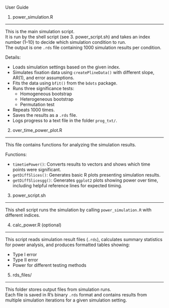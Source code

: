 User Guide

1. power_simulation.R
--------------------
This is the main simulation script.  
It is run by the shell script (see 3. power_script.sh) and takes an index number (1–10) to decide which simulation condition to run.  
The output is one `.rds` file containing 1000 simulation results per condition.

Details:
- Loads simulation settings based on the given index.
- Simulates fixation data using `createPlineData()` with different slope, AR(1), and error assumptions.
- Fits the data using `bfit()` from the `bdots` package.
- Runs three significance tests:
   - Homogeneous bootstrap
   - Heterogeneous bootstrap
   - Permutation test
- Repeats 1000 times.
- Saves the results as a `.rds` file.
- Logs progress to a text file in the folder `prog_txt/`.

2. over_time_power_plot.R
-------------------------
This file contains functions for analyzing the simulation results.

Functions:
- `timetiePower()`: Converts results to vectors and shows which time points were significant.
- `getDiffSlices()`: Generates basic R plots presenting simulation results.
- `getDiffSlicesgg()`: Generates `ggplot2` plots showing power over time, including helpful reference lines for expected timing.

3. power_script.sh
-----------------
This shell script runs the simulation by calling `power_simulation.R` with different indices.

4. calc_power.R (optional)
--------------------------
This script reads simulation result files (`.rds`), calculates summary statistics for power analysis, and produces formatted tables showing:
- Type I error
- Type II error
- Power for different testing methods

5. rds_files/
--------------
This folder stores output files from simulation runs.  
Each file is saved in R’s binary `.rds` format and contains results from multiple simulation iterations for a given simulation setting.
